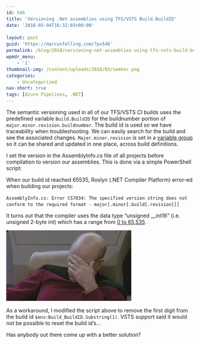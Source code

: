 ```yaml
---
id: 546
title: 'Versioning .Net assemblies using TFS/VSTS Build.BuildID'
date: '2018-03-04T16:32:03+00:00'

layout: post
guid: 'https://marcusfelling.com/?p=546'
permalink: /blog/2018/versioning-net-assemblies-using-tfs-vsts-build-buildid/
wpmdr_menu:
    - '1'
thumbnail-img: /content/uploads/2018/03/semVer.png
categories:
    - Uncategorized
nav-short: true
tags: [Azure Pipelines, .NET]
---
```



The semantic versioning used in all of our TFS/VSTS CI builds uses the predefined variable `Build.BuildID` for the buildnumber portion of `major.minor.revision.buildnumber`. The build id is used so we have traceability when troubleshooting. We can easily search for the build and see the associated changes. `Major.minor.revision` is set in a [variable group](https://docs.microsoft.com/en-us/vsts/build-release/concepts/library/variable-groups) so it can be shared and updated in one place, across build definitions.

I set the version in the AssemblyInfo.cs file of all projects before compilation to version our assemblies. This is done via a simple PowerShell script:

<script src="https://gist.github.com/MarcusFelling/97a7b9a70685080bfe490f46df5cd02a.js"></script>

When our build id reached 65535, Roslyn (.NET Compiler Platform) error-ed when building our projects:

`AssemblyInfo.cs: Error CS7034: The specified version string does not conform to the required format - major[.minor[.build[.revision]]]`

It turns out that the compiler uses the data type “unsigned \_\_int16” (i.e. unsigned 2-byte int) which has a range from [0 to 65,535](https://msdn.microsoft.com/en-us/library/s3f49ktz.aspx).

![](/content/uploads/2018/03/picard-facepalm.jpg)

As a workaround, I modified the script above to remove the first digit from the build id `$env:Build_BuildID.Substring(1)`. VSTS support said it would not be possible to reset the build id’s…

Has anybody out there come up with a better solution?